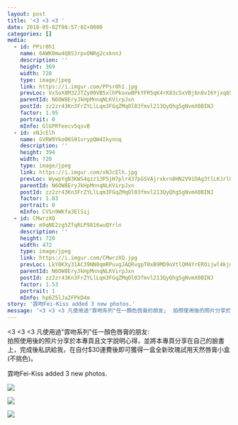 ```yaml
---
layout: post
title: '<3 <3 <3 ' 
date: 2018-05-02T08:57:02+0000 
categories: [] 
media:
  - id: PPsr0h1
    name: 6AWK0mw4Q8SJrpvONRg2cxknnJ
    description: ''   
    height: 369
    width: 720
    type: image/jpeg
    link: https://i.imgur.com/PPsr0h1.jpg
    prevLoc: Vx5oX8M32JTZy00VB5xlhPkoxwBPkYFR5qK4rK83c5xVBj6n8vI6Yjxq656Du2nXZNjB4WTy3RLnGEXmt5DX3QZP4XFGkEMO2PA6Hq2pDy3XGXFXMBK2lzGOhAZZ4X8p09IVZ1ONv2rmiBnV5noZnBc1zRgO7KQBc0Vj4w33mqCvJGKr977RFEVAxkEAkmtw3WYpkXqRsBg4Gk0NvWuwQ0NKGjW6uXnBjy7kKjiJgJgXz7nQcr1XNV4XRKIKOjAEYW1D
    parentId: N6OW8EryJkHpMnnqNLKVirpJxn
    postId: zz2zr43Kn3FrZYLlLqm3FGqZMqOl03fmvl213QyQhg5gNvmX0BINJ
    factor: 1.95
    portrait: 0
    mInfo: GlGPRfeecv5qsvB
  - id: xNJcElh
    name: GVRW9Yko06S91vrypQW4Ikynnq
    description: ''   
    height: 394
    width: 720
    type: image/jpeg
    link: https://i.imgur.com/xNJcElh.jpg
    prevLoc: WywpYgN3KWS4qzz13P5jH7plr437pGSVAjrxkrn8HN2V91DAg3tlLKJrl0l1tqXJ0Yj97DtRwGk47rqLU4j5mGoooytnDNn96lpLSkxKL4XPX6TpX4Rn0rZ9UgRKPlP0MPcoJ5EgYX9jhMoP0P5OgGt6RXXyPR6jikJWP4wQxjiEJ15zOEN9cQpo6ygjvpcRjrpPwjEvTmEXq41ZVyfxnXRW681jfm6Ax4Pz8juNoZWvR0DPSMz84OVmNDcyKY4Zqv8
    parentId: N6OW8EryJkHpMnnqNLKVirpJxn
    postId: zz2zr43Kn3FrZYLlLqm3FGqZMqOl03fmvl213QyQhg5gNvmX0BINJ
    factor: 1.83
    portrait: 0
    mInfo: CVSn9WKfa3ElSij
  - id: CMwrzXQ
    name: m9qNE2zg5ZfqRLP9816wuQYrln
    description: ''   
    height: 720
    width: 472
    type: image/jpeg
    link: https://i.imgur.com/CMwrzXQ.jpg
    prevLoc: LkY0KXy31AC39NN0qmRPuvgJAQRvgpT0xB9MD9oVtlQM4YrEROijwl4kjojViJy7wG1x3MF05RDg9kNvSEP1Nx8vE3iwGOwv5989fGXN2POrk7u1MkEV609wCEg8oPj4AZF3lMo5yKgxIqjZ43AAJxIxkZrK23A8i76PNOgg2AfYlgkKGww3IXErgzXrzmuZEmwoP2vgUnlpRR4XYpTjl7MELNAvsNl5YQ909NcDO5NklXXlCok8R7j8mYtRyn25NXvn
    parentId: N6OW8EryJkHpMnnqNLKVirpJxn
    postId: zz2zr43Kn3FrZYLlLqm3FGqZMqOl03fmvl213QyQhg5gNvmX0BINJ
    factor: 1.53
    portrait: 1
    mInfo: hp6Z5lJa2FPkD4m
story: '霏吻Fei-Kiss added 3 new photos.'  
message: '<3 <3 <3 凡使用過"霏吻系列"任一顏色唇膏的朋友;  拍照使用後的照片分享於本專頁且文字說明心得，並將本專頁分享在自己的臉書上，..'  
---
```


<3 <3 <3 凡使用過"霏吻系列"任一顏色唇膏的朋友:  
拍照使用後的照片分享於本專頁且文字說明心得，並將本專頁分享在自己的臉書上，完成後私訊給我，在自付$30運費後即可獲得一盒全新玫瑰試用天然唇膏小盒(不挑色)。
 
 
[//]: #story:
霏吻Fei-Kiss added 3 new photos.


[//]: #media:  
<a href="https://i.imgur.com/PPsr0h1.jpg"><img class="postImage" src="https://i.imgur.com/PPsr0h1h.jpg" />  
</a>    

<a href="https://i.imgur.com/xNJcElh.jpg"><img class="postImage" src="https://i.imgur.com/xNJcElhh.jpg" />  
</a>    

<a href="https://i.imgur.com/CMwrzXQ.jpg"><img class="postImage" src="https://i.imgur.com/CMwrzXQh.jpg" />  
</a>   
